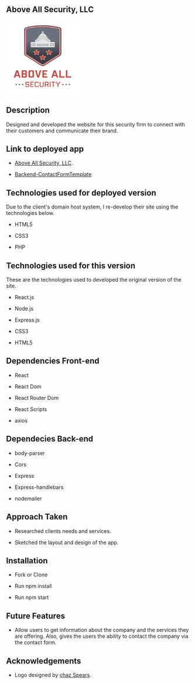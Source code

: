 ## Above All Security, LLC

<img src="/src/components/Img/above_all_security_logo.png" alt="Logo" width="200px" height= "200px"/>

## Description

Designed and developed the website for this security firm to connect with their customers and communicate their brand. 

## Link to deployed app

* [Above All Security, LLC](http://aboveall-security.com/).

* [Backend-ContactFormTemplate](https://github.com/AMSpears/contact-form-backend)

## Technologies used for deployed version

Due to the client's domain host system, I re-develop their site using the technologies below. 

* HTML5

* CSS3

* PHP

## Technologies used for this version

These are the technologies used to developed the original version of the site.

* React.js

* Node.js

* Express.js

* CSS3

* HTML5

## Dependencies Front-end

* React

* React Dom

* React Router Dom

* React Scripts

* axios 

## Dependecies Back-end 

* body-parser

* Cors

* Express

* Express-handlebars

* nodemailer

## Approach Taken

* Researched clients needs and services. 

* Sketched the layout and design of the app.

## Installation

* Fork or Clone 

* Run npm install

* Run npm start 

## Future Features

* Allow users to get information about the company and the services they are offering. Also, gives the users the ability to contact the company via the contact form. 

## Acknowledgements

* Logo designed by [chaz Spears](http://www.chazspears.com/).
